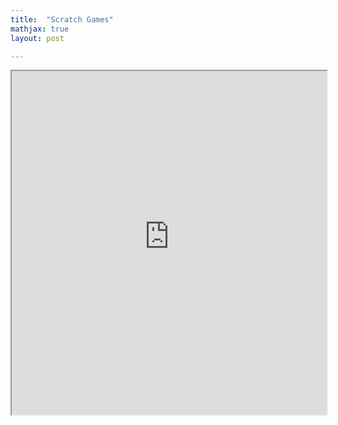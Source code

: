 ```yaml
---
title:  "Scratch Games"
mathjax: true
layout: post

---
```


 <iframe src ="https://alierenkayhanbouncet.blogspot.com/2020/11/scratch-games.html" width="100%" height="550"> </iframe>
 
